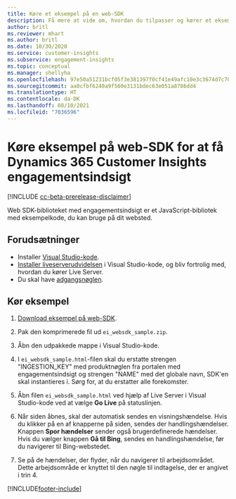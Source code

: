```yaml
---
title: Køre et eksempel på en web-SDK
description: Få mere at vide om, hvordan du tilpasser og kører et eksempel på en web-SDK.
author: britl
ms.reviewer: mhart
ms.author: britl
ms.date: 10/30/2020
ms.service: customer-insights
ms.subservice: engagement-insights
ms.topic: conceptual
ms.manager: shellyha
ms.openlocfilehash: 97e50a51231bcf05f3e381397f0cf41e49afc10e3c3674d7c709c8f521979e12
ms.sourcegitcommit: aa0cfbf6240a9f560e3131bdec63e051a8786dd4
ms.translationtype: HT
ms.contentlocale: da-DK
ms.lasthandoff: 08/10/2021
ms.locfileid: "7036596"
---
```

# <a name="run-the-web-sdk-sample-for-dynamics-365-customer-insights-engagement-insights-capability"></a>Køre eksempel på web-SDK for at få Dynamics 365 Customer Insights engagementsindsigt

[!INCLUDE [cc-beta-prerelease-disclaimer](includes/cc-beta-prerelease-disclaimer.md)]

Web SDK-biblioteket med engagementsindsigt er et JavaScript-bibliotek med eksempelkode, du kan bruge på dit websted.

## <a name="prerequisites"></a>Forudsætninger

- Installer [Visual Studio-kode](https://code.visualstudio.com/).
- [Installer liveserverudvidelsen](https://marketplace.visualstudio.com/items?itemName=ritwickdey.LiveServer) i Visual Studio-kode, og bliv fortrolig med, hvordan du kører Live Server.
- Du skal have [adgangsnøglen](instrument-website.md).

## <a name="run-sample"></a>Kør eksempel

1. [Download eksempel på web-SDK](https://download.pi.dynamics.com/sdk/EngagementInsightsSamples/ei_websdk_sample.zip).

1. Pak den komprimerede fil ud `ei_websdk_sample.zip`.

1. Åbn den udpakkede mappe i Visual Studio-kode.

1. I `ei_websdk_sample.html`-filen skal du erstatte strengen "INGESTION_KEY" med produktnøglen fra portalen med engagementsindsigt og strengen "NAME" med det globale navn, SDK'en skal instantieres i. Sørg for, at du erstatter alle forekomster.

1. Åbn filen `ei_websdk_sample.html` ved hjælp af Live Server i Visual Studio-kode ved at vælge **Go Live** på statuslinjen.

1. Når siden åbnes, skal der automatisk sendes en visningshændelse. Hvis du klikker på en af knapperne på siden, sendes der handlingshændelser. Knappen **Spor hændelser** sender også brugerdefinerede hændelser. Hvis du vælger knappen **Gå til Bing**, sendes en handlingshændelse, før du navigerer til Bing-webstedet.

1. Se på de hændelser, der flyder, når du navigerer til arbejdsområdet. Dette arbejdsområde er knyttet til den nøgle til indtagelse, der er angivet i trin 4.


[!INCLUDE[footer-include](../includes/footer-banner.md)]